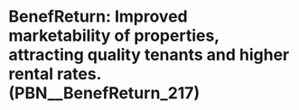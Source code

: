 # BenefReturn: __Improved marketability of properties, attracting quality tenants and higher rental rates.__ (PBN__BenefReturn_217)

